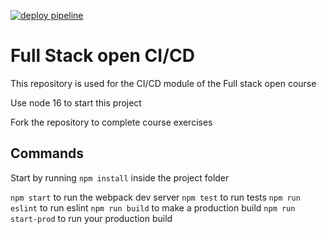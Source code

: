 [![deploy pipeline](https://github.com/revudev/pokedex-for-ci/actions/workflows/pipeline.yml/badge.svg)](https://github.com/revudev/pokedex-for-ci/actions/workflows/pipeline.yml)

# Full Stack open CI/CD

This repository is used for the CI/CD module of the Full stack open course

Use node 16 to start this project

Fork the repository to complete course exercises

## Commands

Start by running `npm install` inside the project folder

`npm start` to run the webpack dev server
`npm test` to run tests
`npm run eslint` to run eslint
`npm run build` to make a production build
`npm run start-prod` to run your production build
